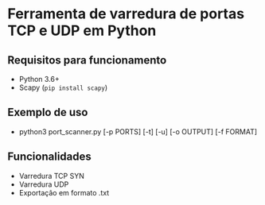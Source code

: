 # Ferramenta de varredura de portas TCP e UDP em Python

## Requisitos para funcionamento
- Python 3.6+
- Scapy (`pip install scapy`)

## Exemplo de uso

- python3 port_scanner.py <target> [-p PORTS] [-t] [-u] [-o OUTPUT] [-f FORMAT]

## Funcionalidades
- Varredura TCP SYN 
- Varredura UDP
- Exportação em formato .txt
